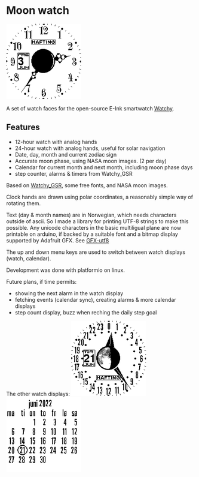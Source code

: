 # Moon watch
![alt text](moonwatch.gif "Watchy with moon phases")

A set of watch faces for the open-source E-Ink smartwatch [Watchy](https://watchy.sqfmi.com/).

## Features

- 12-hour watch with analog hands
- 24-hour watch with analog hands, useful for solar navigation
- Date, day, month and current zodiac sign
- Accurate moon phase, using NASA moon images. (2 per day)
- Calendar for current month and next month, including moon phase days
- step counter, alarms & timers from Watchy_GSR

Based on [Watchy_GSR](https://github.com/GuruSR/Watchy_GSR), some free fonts, and NASA moon images.

Clock hands are drawn using polar coordinates, a reasonably simple way of rotating them.

Text (day & month names) are in Norwegian, which needs characters outside of ascii. So I made a library for printing UTF-8 strings to make this possible. Any unicode characters in the basic multiligual plane are now printable on arduino, if backed by a suitable font and a bitmap display supported by Adafruit GFX. See [GFX-utf8](https://github.com/Hafting/gfx-utf8/)

The up and down menu keys are used to switch between watch displays (watch, calendar). 

Development was done with platformio on linux.

Future plans, if time permits:
- showing the next alarm in the watch display
- fetching events (calendar sync), creating alarms & more calendar displays
- step count display, buzz when reching the daily step goal

The other watch displays:
![alt text](moonwatch24h.png "24-hour analog clock")
![alt text](moonwatchcal.png "Month calendar")
